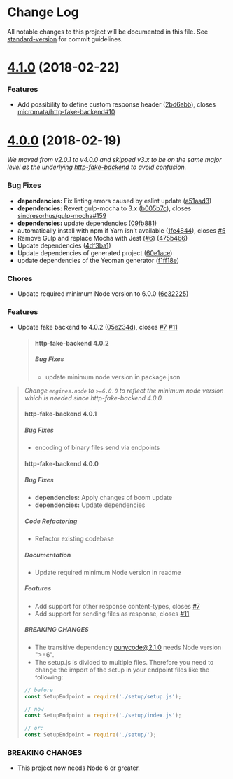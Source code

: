 # Change Log

All notable changes to this project will be documented in this file. See [standard-version](https://github.com/conventional-changelog/standard-version) for commit guidelines.

<a name="4.1.0"></a>
# [4.1.0](https://github.com/micromata/generator-http-fake-backend/compare/4.0.0...4.1.0) (2018-02-22)


### Features

* Add possibility to define custom response header ([2bd6abb](https://github.com/micromata/generator-http-fake-backend/commit/2bd6abb)), closes [micromata/http-fake-backend#10](https://github.com/micromata/http-fake-backend/issues/10)



<a name="4.0.0"></a>
# [4.0.0](https://github.com/micromata/generator-http-fake-backend/compare/v2.0.1...v4.0.0) (2018-02-19)

*We moved from v2.0.1 to v4.0.0 and skipped v3.x to be on the same major level as the underlying [http-fake-backend](https://github.com/micromata/http-fake-backend) to avoid confusion.*

### Bug Fixes

* **dependencies:** Fix linting errors caused by eslint update ([a51aad3](https://github.com/micromata/generator-http-fake-backend/commit/a51aad3))
* **dependencies:** Revert gulp-mocha to 3.x ([b005b7c](https://github.com/micromata/generator-http-fake-backend/commit/b005b7c)), closes [sindresorhus/gulp-mocha#159](https://github.com/sindresorhus/gulp-mocha/issues/159)
* **dependencies:** update dependencies ([09fb881](https://github.com/micromata/generator-http-fake-backend/commit/09fb881))
* automatically install with npm if Yarn isn’t available ([1fe4844](https://github.com/micromata/generator-http-fake-backend/commit/1fe4844)), closes [#5](https://github.com/micromata/generator-http-fake-backend/issues/5)
* Remove Gulp and replace Mocha with Jest ([#6](https://github.com/micromata/generator-http-fake-backend/issues/6)) ([475b466](https://github.com/micromata/generator-http-fake-backend/commit/475b466))
* Update dependencies ([4df3ba1](https://github.com/micromata/generator-http-fake-backend/commit/4df3ba1))
* Update dependencies of generated project ([60e1ace](https://github.com/micromata/generator-http-fake-backend/commit/60e1ace))
* update dependencies of the Yeoman generator ([f1ff18e](https://github.com/micromata/generator-http-fake-backend/commit/f1ff18e))


### Chores

* Update required minimum Node version to 6.0.0 ([6c32225](https://github.com/micromata/generator-http-fake-backend/commit/6c32225))


### Features

* Update fake backend to 4.0.2 ([05e234d](https://github.com/micromata/generator-http-fake-backend/commit/05e234d)), closes [#7](https://github.com/micromata/generator-http-fake-backend/issues/7) [#11](https://github.com/micromata/generator-http-fake-backend/issues/11)
  
  > #### http-fake-backend 4.0.2
  > 
  > ##### Bug Fixes
  > 
  > * update minimum node version in package.json
>
>*Change `engines.node` to `>=6.0.0` to reflect the minimum node version which is needed since http-fake-backend 4.0.0.*
>
  > #### http-fake-backend 4.0.1
>
  > ##### Bug Fixes
>
  > * encoding of binary files send via endpoints
  > 
  > #### http-fake-backend 4.0.0
  > 
  > ##### Bug Fixes
  > 
  > * **dependencies:** Apply changes of boom update
  > * **dependencies:** Update dependencies
  > 
  > ##### Code Refactoring
  > 
  > * Refactor existing codebase
  > 
  > ##### Documentation
  > 
  > * Update required minimum Node version in readme
  > 
  > ##### Features
  > 
  > * Add support for other response content-types, closes [#7](https://github.com/micromata/http-fake-backend/issues/7)
  > * Add support for sending files as response, closes [#11](https://github.com/micromata/http-fake-backend/issues/11)
>
  > ##### BREAKING CHANGES
>
  > * The transitive dependency punycode@2.1.0 needs Node version ">=6".
  > * The setup.js is divided to multiple files.
Therefore you need to change the import of the setup in your endpoint files
like the following:
  > 
  > ```javascript
> // before
> const SetupEndpoint = require('./setup/setup.js');
>
> // now
> const SetupEndpoint = require('./setup/index.js');
> 
> // or:
> const SetupEndpoint = require('./setup/');
> ```


### BREAKING CHANGES

* This project now needs Node 6 or greater.
